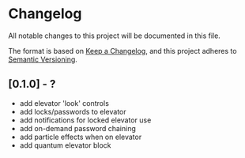 # Changelog

All notable changes to this project will be documented in this file.

The format is based on [Keep a Changelog](https://keepachangelog.com/en/1.0.0/),
and this project adheres to [Semantic Versioning](https://semver.org/spec/v2.0.0.html).

## [0.1.0] - ?

- add elevator 'look' controls
- add locks/passwords to elevator
- add notifications for locked elevator use
- add on-demand password chaining
- add particle effects when on elevator
- add quantum elevator block
